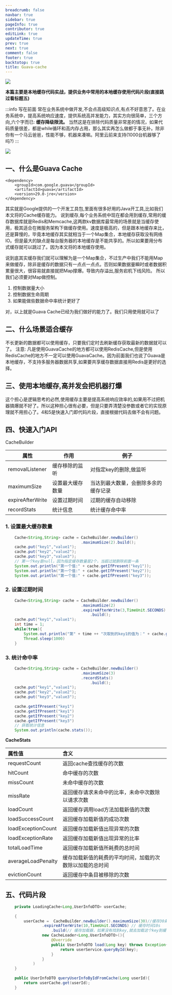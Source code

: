 ```yaml
---
breadcrumb: false
navbar: true
sidebar: true
pageInfo: true
contributor: true
editLink: true
updateTime: true
prev: true
next: true
comment: false
footer: true
backtotop: true
title: Guava-cache
---
```


![](https://img.springlearn.cn/blog/learn_1588264022000.png)

**本篇主要是本地缓存代码实战，提供业务中常用的本地缓存使用代码片段(直接跳过看标题五)**

:::info 写在前面
常在业务系统中做开发,不会点高级知识点,有点不好意思了。在业务系统中，提高系统响应速度，提供系统高并发能力，其实方向很简单，三个方向,六个字而已: **缓存降级限流。**
当然这是在排除代码质量非常差的情况，如果代码质量很差，都是while循环和高内存占用，那么其实再怎么做都于事无补。除非你有一个马云爸爸，性能不够，机器来凑嘛。阿里云前来支持(1000台机器够了吗?)
:::

![](https://cdn.nlark.com/yuque/0/2020/png/182855/1588128723239-12cbd329-ab03-4e8c-86be-fd63da9cb39f.png?x-oss-process=image%2Fresize%2Cw_1492)


## 一、什么是Guava Cache

```
<dependency>
    <groupId>com.google.guava</groupId>
    <artifactId>guava</artifactId>
    <version>29.0-jre</version>
</dependency>
```

其实就是Google提供的一个开发工具包,里面有很多好用的Java开工具,比如我们本文将的Cache缓存能力。
说到缓存,每个业务系统中现在都会用到缓存,常用的缓存数据库就是Redis和Memcache,这两款kv数据库最常用的场景就是当缓存使用，极其适合在微服务架构下做缓存使用。速度是极高的，但是跟本地缓存来比，还是算慢的，毕竟本地缓存其实就相当于一个Map集合，本地缓存获取没有网络IO。但是最大的缺点是每台服务器的本地缓存是不能共享的。所以如果要用分布式缓存就可以跳过了。因为本文将的本地缓存使用。


说到底其实缓存我们就可以理解为是一个Map集合，不过生产中我们不能用Map来做缓存，除非是缓存的数据只有一点点一点点。否则如果数据量瞬时或者数据积累量很大，很容易就直接就把Map撑爆。导致内存溢出,服务宕机下线风险。 所以我们必须要对Map做控制。
1. 控制数据量大小
2. 控制数据生命周期
3. 如果能做些数据命中率统计更好了


对，以上就是Guava Cache已经为我们做好的能力了。我们只用使用就可以了


## 二、什么场景适合缓存
不长更新的数据都可以使用缓存，只要我们定时去刷新缓存获取最新的数据就可以了。
注意: 凡是使用GuavaCache的地方都可以使用RedisCache,但是使用RedisCache的地方不一定可以使用GuavaCache。因为前面我们也说了Guava是本地缓存，不支持多服务器数据共享,如果要共享缓存数据直接用Redis是更好的选择。

## 三、使用本地缓存,高并发会把机器打爆
这个担心是逻辑思考的必然,使用缓存主要是提高系统响应效率的,如果用不过把机器搞爆就不好了。所以这种担心很有必要，但是只要弄清楚没参数或者它的实现原理就不用担心了。4和5是快速入门即代码片段，直接根据代码去做不会有问题。


## 四、快速入门API
CacheBuilder

| 属性             | 作用             | 例子                                 |
| ---------------- | ---------------- | ------------------------------------ |
| removalListener  | 缓存移除的监听   | 对指定key的删除,做监听               |
| maximumSize      | 设置最大缓存数量 | 当达到最大数量，会删除多余的缓存记录 |
| expireAfterWrite | 设置过期时间     | 过期的缓存自动移除                   |
| recordStats      | 统计信息         | 统计缓存命中率                       |

### 1. 设置最大缓存数量

```java
    Cache<String,String> cache = CacheBuilder.newBuilder()
                                 .maximumSize(2).build();
    cache.put("key1","value1");
    cache.put("key2","value2");
    cache.put("key3","value3");
    // 第一个key是null，因为指定缓存数量是2个，当超过就删除前面一条
    System.out.println("第一个值:" + cache.getIfPresent("key1"));
    System.out.println("第一个值:" + cache.getIfPresent("key2"));
    System.out.println("第一个值:" + cache.getIfPresent("key3"));
```

### 2. 设置过期时间

```java 
    Cache<String,String> cache = CacheBuilder.newBuilder()
                                 .maximumSize(2)
                                 .expireAfterWrite(3,TimeUnit.SECONDS)
                                     .build();
    cache.put("key1","value1");
    int time = 1;
    while(true){
        System.out.println("第" + time ++ "次取到的key1的值为：" + cache.getIfPresent("key1"));
        Thread.sleep(1000)
    }
```
### 3. 统计命中率

```java 
    Cache<String,String> cache = CacheBuilder.newBuilder()
                                 .maximumSize(3)
                                 .recordStats()
                                     .build();
    cache.put("key1","value1");
    cache.put("key2","value2");
    cache.put("key3","value3");
    
    cache.getIfPresent("key1")
    cache.getIfPresent("key1")
    cache.getIfPresent("key2")
    cache.getIfPresent("key3")
    // 获取统计信息
    System.out.println(cache.stats());
```

**CacheStats**

|属性值|含义|
|:--|:--|
|requestCount|返回cache查找缓存的次数|
|hitCount|命中缓存的次数|
|missCount|未命中缓存的次数|
|missRate|返回缓存请求未命中的比率，未命中次数除以请求次数 |
|loadCount|返回缓存调用load方法加载新值的次数|
|loadSuccessCount|返回缓存加载新值的成功次数|
|loadExceptionCount|返回缓存加载新值出现异常的次数|
|loadExceptionRate|返回缓存加载新值出现异常的比率|
|totalLoadTime|返回缓存加载新值所耗费的总时间|
|averageLoadPenalty|缓存加载新值的耗费的平均时间，加载的次数除以加载的总时间|
|evictionCount|返回缓存中条目被移除的次数|

## 五、代码片段

```java 
    private LoadingCache<Long,UserInfoDTO> userCache;
    
    {
        userCache =  CacheBuilder.newBuilder().maximumSize(30)//缓存30条数据
                .expireAfterWrite(10,TimeUnit.SECONDS) // 缓存时间10s
                    .build(// 缓存加载器，如果没有找到key,就去加载这个key到缓存中
                new CacheLoader<Long,UserInfoDTO>(){
                    @Override
                    public UserInfoDTO load(Long key) throws Exception{
                        return userService.queryById(key);
                    }
                }
            )
    }
    
    public UserInfoDTO queryUserInfoByIdFromCache(Long userId){
        return userCache.get(userId);
    }
```

